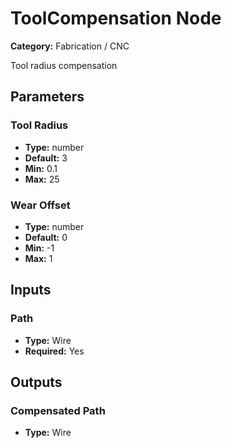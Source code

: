
# ToolCompensation Node

**Category:** Fabrication / CNC

Tool radius compensation

## Parameters


### Tool Radius
- **Type:** number
- **Default:** 3
- **Min:** 0.1
- **Max:** 25



### Wear Offset
- **Type:** number
- **Default:** 0
- **Min:** -1
- **Max:** 1



## Inputs


### Path
- **Type:** Wire
- **Required:** Yes



## Outputs


### Compensated Path
- **Type:** Wire




